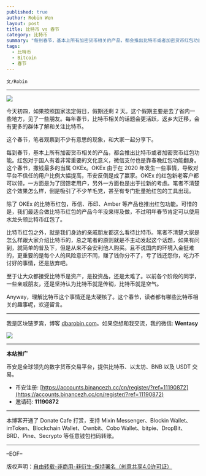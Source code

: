 ```yaml
---
published: true
author: Robin Wen
layout: post
title: 比特币 vs 春节
category: 比特币
summary: "每到春节，基本上所有加密货币相关的产品，都会推出比特币或者加密货币红包功能。红包对于国人有着非常重要的文化意义，微信支付也是靠春晚红包功能翻身。这个春节，啥钱最多的当属 OKEx。OKEx 由于在 2020 年发生一些事情，导致对平台不信任的用户比例大幅提高，币安反倒是成了赢家。OKEx 的红包新老客户都可以领，一方面是为了回馈老用户，另外一方面也是出于拉新的考虑。笔者不清楚这个效果怎么样，倒是吸引了不少羊毛党，甚至有专门批量抢红包的工具出现。Anyway，理解比特币这个事情还是太硬核了。"
tags:
  - 比特币
  - Bitcoin
  - 春节
---
```


`文/Robin`

***

![](https://cdn.dbarobin.com/lrurn1v.png)

今天初四，如果按照国家法定假日，假期还剩 2 天。这个假期主要是去了省内一些地方，见了一些朋友。每年春节，比特币相关的话题会更活跃，返乡大迁移，会有更多的群体了解和关注比特币。

这个春节，笔者观察到不少有意思的现象，和大家一起分享下。

每到春节，基本上所有加密货币相关的产品，都会推出比特币或者加密货币红包功能。红包对于国人有着非常重要的文化意义，微信支付也是靠春晚红包功能翻身。这个春节，撒钱最多的当属 OKEx。OKEx 由于在 2020 年发生一些事情，导致对平台不信任的用户比例大幅提高，币安反倒是成了赢家。OKEx 的红包新老客户都可以领，一方面是为了回馈老用户，另外一方面也是出于拉新的考虑。笔者不清楚这个效果怎么样，倒是吸引了不少羊毛党，甚至有专门批量抢红包的工具出现。

除了 OKEx 的比特币红包，币信、币印、Amber 等产品也推出红包功能。可惜的是，我们最适合做比特币红包的产品今年没来得及做，不过明年春节肯定可以使用水龙头领比特币红包了。

比特币红包之外，就是我们身边的亲戚朋友都这么看待比特币。笔者不清楚大家是怎么样跟大家介绍比特币的，总之笔者的原则就是不主动发起这个话题，如果有问到，就简单的普及下，但是从来不会安利他人购买。且不说国内的环境入金挺难的，更重要的是每个人的风险意识不同，赚了钱你分不了，亏了钱还怨你，吃力不讨好的事情，还是放弃吧。

至于让大众都接受比特币是资产，是投资品，还是太难了。以前各个阶段的同学，一些亲戚朋友，还是坚持认为比特币就是传销，比特币就是空气。

Anyway，理解比特币这个事情还是太硬核了。这个春节，读者都有哪些比特币相关的趣事呢，欢迎留言。

***

我是区块链罗宾，博客 [dbarobin.com](https://dbarobin.com/)。如果您想和我交流，我的微信: **Wentasy**

![](https://cdn.dbarobin.com/v4yywe2.png)

***

**本站推广**

币安是全球领先的数字货币交易平台，提供比特币、以太坊、BNB 以及 USDT 交易。

* 币安注册: [https://accounts.binancezh.cc/cn/register/?ref=11190872](https://accounts.binancezh.cc/cn/register/?ref=11190872)
* 邀请码: **11190872**

***

本博客开通了 Donate Cafe 打赏，支持 Mixin Messenger、Blockin Wallet、imToken、Blockchain Wallet、Ownbit、Cobo Wallet、bitpie、DropBit、BRD、Pine、Secrypto 等任意钱包扫码转账。

<center>
    <div class="--donate-button"
         data-button-id="f8b9df0d-af9a-460d-8258-d3f435445075"
    ></div>
</center>

***

–EOF–

版权声明：[自由转载-非商用-非衍生-保持署名（创意共享4.0许可证）](http://creativecommons.org/licenses/by-nc-nd/4.0/deed.zh)